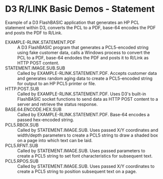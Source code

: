 D3 R/LINK Basic Demos - Statement
=================================

Example of a D3 FlashBASIC application that generates an HP PCL statement within D3, converts the PCL to a PDF, base-64 encodes the PDF and posts the PDF to R/Link.

<dl>

<dt>EXAMPLE-RLINK.STATEMENT.PDF</dt>
<dd>A D3 FlashBASIC program that generates a PCL5-encoded string using fake customer data, calls a Windows process to convert the PCL to a PDF, base-64 endodes the PDF and posts it to R/Link as HTTP POST content.</dd>

<dt>STATEMENT.IMAGE.SUB.SUB</dt>
<dd>Called by EXAMPLE-RLINK.STATEMENT.PDF. Accepts customer data and generates random aging data to create a PCL5-encoded string for output to an HP PCL5 printer or file.</dd>

<dt>HTTP.POST.SUB</dt>
<dd>Called by EXAMPLE-RLINK.STATEMENT.PDF. Uses D3's built-in FlashBASIC socket functions to send data as HTTP POST content to a server and retrieve the status response.</dd>

<dt>BASE.64.ENCODE.HEX.SUB</dt>
<dd>Called by EXAMPLE-RLINK.STATEMENT.PDF. Base-64 encodes a passed hex-encoded string.</dt>

<dt>PCL5.RBOX.SUB</dt>
<dd>Called by STATEMENT.IMAGE.SUB. Uses passed X/Y coordinates and width/depth parameters to create a PCL5 string to draw a shaded box on a page into which text can be laid.</dd>

<dt>PCL5.RFNT.SUB</dt>
<dd>Called by STATEMENT.IMAGE.SUB. Uses passed parameters to create a PCL5 string to set font characteristics for subsequent text.</dd>

<dt>PCL5.RPOS.SUB</dt>
<dd>Called by STATEMENT.IMAGE.SUB. Uses passed X/Y coordinates to create a PCL5 string to position subsequent text on a page.</dd>

</dl>